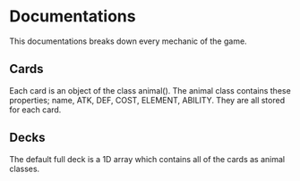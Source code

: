 # Documentations

This documentations breaks down every mechanic of the game.


## Cards

Each card is an object of the class animal(). The animal class contains these properties; name, ATK, DEF, COST, ELEMENT, ABILITY. They are all stored for each card. 


## Decks

The default full deck is a 1D array which contains all of the cards as animal classes.

##